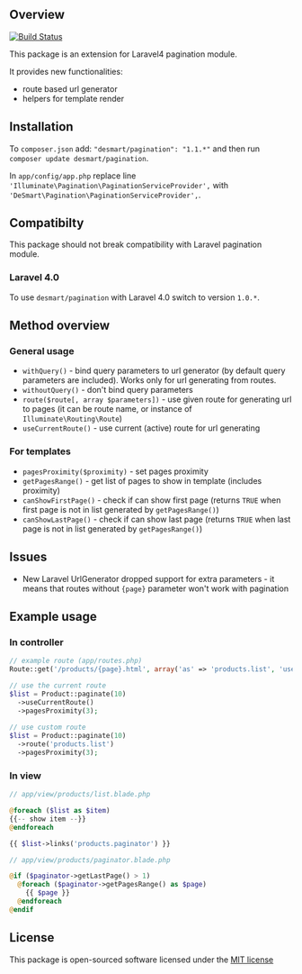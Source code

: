 ## Overview

[![Build Status](https://api.travis-ci.org/DeSmart/pagination.png)](https://travis-ci.org/DeSmart/pagination)

This package is an extension for Laravel4 pagination module.

It provides new functionalities:

* route based url generator
* helpers for template render

## Installation

To `composer.json` add: `"desmart/pagination": "1.1.*"` and then run `composer update desmart/pagination`.

In `app/config/app.php` replace line `'Illuminate\Pagination\PaginationServiceProvider',` with `'DeSmart\Pagination\PaginationServiceProvider',`.

## Compatibilty

This package should not break compatibility with Laravel pagination module.

### Laravel 4.0

To use `desmart/pagination` with Laravel 4.0 switch to version `1.0.*`.

## Method overview

### General usage
* `withQuery()` - bind query parameters to url generator (by default query parameters are included). Works only for url generating from routes.
* `withoutQuery()` - don't bind query parameters
* `route($route[, array $parameters])` - use given route for generating url to pages (it can be route name, or instance of `Illuminate\Routing\Route`)
* `useCurrentRoute()` - use current (active) route for url generating

### For templates
* `pagesProximity($proximity)` - set pages proximity
* `getPagesRange()` - get list of pages to show in template (includes proximity)
* `canShowFirstPage()` - check if can show first page (returns `TRUE` when first page is not in list generated by `getPagesRange()`)
* `canShowLastPage()` - check if can show last page (returns `TRUE` when last page is not in list generated by `getPagesRange()`)

## Issues

* New Laravel UrlGenerator dropped support for extra parameters - it means that routes without `{page}` parameter won't work with pagination

## Example usage

### In controller

```php
// example route (app/routes.php)
Route::get('/products/{page}.html', array('as' => 'products.list', 'uses' => ''));

// use the current route
$list = Product::paginate(10)
  ->useCurrentRoute()
  ->pagesProximity(3);
  
// use custom route
$list = Product::paginate(10)
  ->route('products.list')
  ->pagesProximity(3);
```

### In view
```php
// app/view/products/list.blade.php

@foreach ($list as $item)
{{-- show item --}}
@endforeach

{{ $list->links('products.paginator') }}

// app/view/products/paginator.blade.php

@if ($paginator->getLastPage() > 1)
  @foreach ($paginator->getPagesRange() as $page)
    {{ $page }}
  @endforeach
@endif
```

## License

This package is open-sourced software licensed under the [MIT license](http://opensource.org/licenses/MIT)
